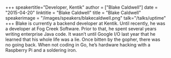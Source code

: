 +++
speakertitle="Developer, Kentik"
author = ["Blake Caldwell"]
date = "2015-04-20"
linktitle = "Blake Caldwell"
title = "Blake Caldwell"
speakerimage = "/images/speakers/blakecaldwell.png"
talk="/talks/uptime"
+++
Blake is currently a backend developer at Kentik. Until recently, he was a developer at Fog Creek Software. Prior to that, he spent several years writing enterprise Java code. It wasn’t until Google I/O last year that he learned that his whole life was a lie. Once bitten by the gopher, there was no going back. When not coding in Go, he’s hardware hacking with a Raspberry Pi and a soldering iron.

